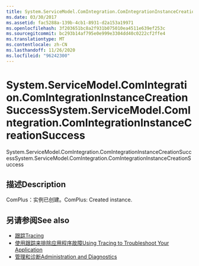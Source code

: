 ```yaml
---
title: System.ServiceModel.ComIntegration.ComIntegrationInstanceCreationSuccess
ms.date: 03/30/2017
ms.assetid: fac5288a-139b-4cb1-8931-d2a153a19971
ms.openlocfilehash: 3f203651bc8a2f931b075010ea4511e639ef253c
ms.sourcegitcommit: bc293b14af795e0e999e3304dd40c0222cf2ffe4
ms.translationtype: MT
ms.contentlocale: zh-CN
ms.lasthandoff: 11/26/2020
ms.locfileid: "96242300"
---
```

# <a name="systemservicemodelcomintegrationcomintegrationinstancecreationsuccess"></a><span data-ttu-id="1c939-102">System.ServiceModel.ComIntegration.ComIntegrationInstanceCreationSuccess</span><span class="sxs-lookup"><span data-stu-id="1c939-102">System.ServiceModel.ComIntegration.ComIntegrationInstanceCreationSuccess</span></span>

<span data-ttu-id="1c939-103">System.ServiceModel.ComIntegration.ComIntegrationInstanceCreationSuccess</span><span class="sxs-lookup"><span data-stu-id="1c939-103">System.ServiceModel.ComIntegration.ComIntegrationInstanceCreationSuccess</span></span>  
  
## <a name="description"></a><span data-ttu-id="1c939-104">描述</span><span class="sxs-lookup"><span data-stu-id="1c939-104">Description</span></span>  

 <span data-ttu-id="1c939-105">ComPlus：实例已创建。</span><span class="sxs-lookup"><span data-stu-id="1c939-105">ComPlus: Created instance.</span></span>  
  
## <a name="see-also"></a><span data-ttu-id="1c939-106">另请参阅</span><span class="sxs-lookup"><span data-stu-id="1c939-106">See also</span></span>

- [<span data-ttu-id="1c939-107">跟踪</span><span class="sxs-lookup"><span data-stu-id="1c939-107">Tracing</span></span>](index.md)
- [<span data-ttu-id="1c939-108">使用跟踪来排除应用程序故障</span><span class="sxs-lookup"><span data-stu-id="1c939-108">Using Tracing to Troubleshoot Your Application</span></span>](using-tracing-to-troubleshoot-your-application.md)
- [<span data-ttu-id="1c939-109">管理和诊断</span><span class="sxs-lookup"><span data-stu-id="1c939-109">Administration and Diagnostics</span></span>](../index.md)
